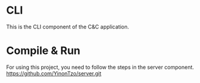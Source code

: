 # CLI

This is the CLI component of the C&C application.

# Compile & Run
For using this project, you need to follow the steps in the server component. <br>
https://github.com/YinonTzo/server.git